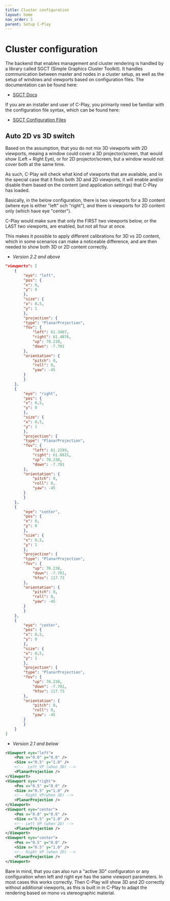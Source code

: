 ```yaml
---
title: Cluster configuration
layout: home
nav_order: 3
parent: Setup C-Play
---
```


# Cluster configuration

The backend that enables management and cluster rendering is handled by a library called SGCT (Simple Graphics Cluster Toolkit). It handles communication between master and nodes in a cluster setup, as well as the setup of windows and viewports based on configuration files.
The documentation can be found here:

 - [SGCT Docs](https://sgct.github.io)

If you are an installer and user of C-Play, you primarily need be familiar with the configuration file syntax, which can be found here: 

- [SGCT Configuration Files](https://sgct.readthedocs.io/en/latest/users/configuration/index.html)

## Auto 2D vs 3D switch

Based on the assumption, that you do not mix 3D viewports with 2D viewports, meaing a window could cover a 3D projector/screen, that would show (Left + Right Eye), or for 2D projector/screen, but a window would not cover both at the same time.

As such, C-Play will check what kind of viewports that are available, and in the special case that it finds both 3D and 2D viewports, it will enable and/or disable them based on the content (and application settings) that C-Play has loaded.

Basically, in the below configuration, there is two viewports for a 3D content (where eye is either "left" och "right"), and there is viewports for 2D content only (which have eye "center").

C-Play would make sure that only the FIRST two viewports below, or the LAST two viewports, are enabled, but not all four at once.

This makes it possible to apply different calibrations for 3D vs 2D content, which in some scenarios can make a noticeable difference, and are then needed to show both 3D or 2D content correctly.

* *Version 2.2 and above*
```json
"viewports": [
    {
        "eye": "left",
        "pos": {
        "x": 0,
        "y": 0
        },
        "size": {
        "x": 0.5,
        "y": 1
        },
        "projection": {
        "type": "PlanarProjection",
        "fov": {
            "left": 61.3407,
            "right": 61.4876,
            "up": 70.238,
            "down": -7.701
        },
        "orientation": {
            "pitch": 0,
            "roll": 0,
            "yaw": -45
        }
        }
    },
    {
        "eye": "right",
        "pos": {
        "x": 0.5,
        "y": 0
        },
        "size": {
        "x": 0.5,
        "y": 1
        },
        "projection": {
        "type": "PlanarProjection",
        "fov": {
            "left": 61.2299,
            "right": 61.0821,
            "up": 70.238,
            "down": -7.701
        },
        "orientation": {
            "pitch": 0,
            "roll": 0,
            "yaw": -45
        }
        }
    },
    {
        "eye": "center",
        "pos": {
        "x": 0,
        "y": 0
        },
        "size": {
        "x": 0.5,
        "y": 1
        },
        "projection": {
        "type": "PlanarProjection",
        "fov": {
            "up": 70.238,
            "down": -7.701,
            "hfov": 117.73
        },
        "orientation": {
            "pitch": 0,
            "roll": 0,
            "yaw": -45
        }
        }
    },
    {
        "eye": "center",
        "pos": {
        "x": 0.5,
        "y": 0
        },
        "size": {
        "x": 0.5,
        "y": 1
        },
        "projection": {
        "type": "PlanarProjection",
        "fov": {
            "up": 70.238,
            "down": -7.701,
            "hfov": 117.73
        },
        "orientation": {
            "pitch": 0,
            "roll": 0,
            "yaw": -45
        }
        }
    }
]
```

* *Version 2.1 and below*
```xml
<Viewport eye="left">
    <Pos x="0.0" y="0.0" />
    <Size x="0.5" y="1.0" />
    <!--  Left VP (when 3D) -->
    <PlanarProjection />
</Viewport>
<Viewport eye="right">
    <Pos x="0.5" y="0.0" />
    <Size x="0.5" y="1.0" />
    <!-- Right VP(when 3D) -->
    <PlanarProjection />
</Viewport>
<Viewport eye="center">
    <Pos x="0.0" y="0.0" />
    <Size x="0.5" y="1.0" />
    <!-- Left VP (when 2D) -->
    <PlanarProjection />
</Viewport>
<Viewport eye="center">
    <Pos x="0.5" y="0.0" />
    <Size x="0.5" y="1.0" />
    <!-- Right VP (when 2D) -->
    <PlanarProjection />
</Viewport>
```

Bare in mind, that you can also run a "active 3D" configuraton or any configuration when left and right eye has the same viewport parameters. In most cases this works correctly. Then C-Play will show 3D and 2D correctly without additional viewports, as this is built in in C-Play to adapt the rendering based on mono vs stereographic material.